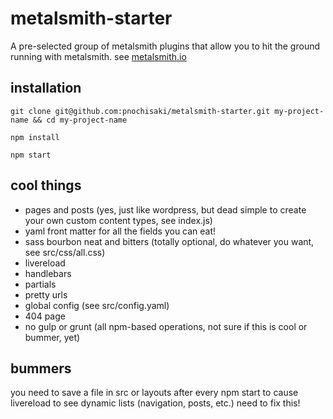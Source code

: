 # metalsmith-starter
A pre-selected group of metalsmith plugins that allow you to hit the ground running with metalsmith. see <a href="http://metalsmith.io">metalsmith.io</a>

## installation
`git clone git@github.com:pnochisaki/metalsmith-starter.git my-project-name && cd my-project-name`

`npm install`

`npm start`

## cool things
* pages and posts (yes, just like wordpress, but dead simple to create your own custom content types, see index.js)
* yaml front matter for all the fields you can eat!
* sass bourbon neat and bitters (totally optional, do whatever you want, see src/css/all.css)
* livereload
* handlebars
* partials
* pretty urls
* global config (see src/config.yaml)
* 404 page
* no gulp or grunt (all npm-based operations, not sure if this is cool or bummer, yet)

## bummers
you need to save a file in src or layouts after every npm start to cause livereload to see dynamic lists (navigation, posts, etc.) need to fix this!
